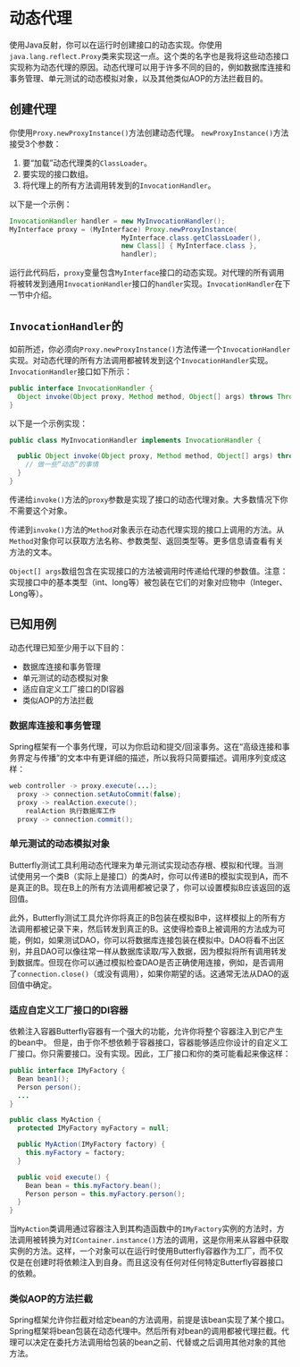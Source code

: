 # 动态代理

使用Java反射，你可以在运行时创建接口的动态实现。你使用`java.lang.reflect.Proxy`类来实现这一点。这个类的名字也是我将这些动态接口实现称为动态代理的原因。动态代理可以用于许多不同的目的，例如数据库连接和事务管理、单元测试的动态模拟对象，以及其他类似AOP的方法拦截目的。

## 创建代理

你使用`Proxy.newProxyInstance()`方法创建动态代理。
`newProxyInstance()`方法接受3个参数：

1. 要“加载”动态代理类的`ClassLoader`。
2. 要实现的接口数组。
3. 将代理上的所有方法调用转发到的`InvocationHandler`。

以下是一个示例：

```java
InvocationHandler handler = new MyInvocationHandler();
MyInterface proxy = (MyInterface) Proxy.newProxyInstance(
                            MyInterface.class.getClassLoader(),
                            new Class[] { MyInterface.class },
                            handler);
```

运行此代码后，`proxy`变量包含`MyInterface`接口的动态实现。对代理的所有调用将被转发到通用`InvocationHandler`接口的`handler`实现。`InvocationHandler`在下一节中介绍。

## `InvocationHandler`的

如前所述，你必须向`Proxy.newProxyInstance()`方法传递一个`InvocationHandler`实现。对动态代理的所有方法调用都被转发到这个`InvocationHandler`实现。
`InvocationHandler`接口如下所示：

```java
public interface InvocationHandler {
  Object invoke(Object proxy, Method method, Object[] args) throws Throwable;
}
```

以下是一个示例实现：

```java
public class MyInvocationHandler implements InvocationHandler {

  public Object invoke(Object proxy, Method method, Object[] args) throws Throwable {
    // 做一些“动态”的事情
  }
}
```

传递给`invoke()`方法的`proxy`参数是实现了接口的动态代理对象。大多数情况下你不需要这个对象。

传递到`invoke()`方法的`Method`对象表示在动态代理实现的接口上调用的方法。从`Method`对象你可以获取方法名称、参数类型、返回类型等。更多信息请查看有关方法的文本。

`Object[] args`数组包含在实现接口的方法被调用时传递给代理的参数值。注意：实现接口中的基本类型（int、long等）被包装在它们的对象对应物中（Integer、Long等）。

## 已知用例

动态代理已知至少用于以下目的：

- 数据库连接和事务管理
- 单元测试的动态模拟对象
- 适应自定义工厂接口的DI容器
- 类似AOP的方法拦截

### 数据库连接和事务管理

Spring框架有一个事务代理，可以为你启动和提交/回滚事务。这在“高级连接和事务界定与传播”的文本中有更详细的描述，所以我将只简要描述。调用序列变成这样：

```java
web controller -> proxy.execute(...);
  proxy -> connection.setAutoCommit(false);
  proxy -> realAction.execute();
    realAction 执行数据库工作
  proxy -> connection.commit();
```

### 单元测试的动态模拟对象

Butterfly测试工具利用动态代理来为单元测试实现动态存根、模拟和代理。当测试使用另一个类B（实际上是接口）的类A时，你可以传递B的模拟实现到A，而不是真正的B。现在B上的所有方法调用都被记录了，你可以设置模拟B应该返回的返回值。

此外，Butterfly测试工具允许你将真正的B包装在模拟B中，这样模拟上的所有方法调用都被记录下来，然后转发到真正的B。这使得检查B上被调用的方法成为可能，例如，如果测试DAO，你可以将数据库连接包装在模拟中。DAO将看不出区别，并且DAO可以像往常一样从数据库读取/写入数据，因为模拟将所有调用转发到数据库。但现在你可以通过模拟检查DAO是否正确使用连接，例如，是否调用了`connection.close()`（或没有调用），如果你期望的话。这通常无法从DAO的返回值中确定。

### 适应自定义工厂接口的DI容器

依赖注入容器Butterfly容器有一个强大的功能，允许你将整个容器注入到它产生的bean中。
但是，由于你不想依赖于容器接口，容器能够适应你设计的自定义工厂接口。你只需要接口。没有实现。因此，工厂接口和你的类可能看起来像这样：

```java
public interface IMyFactory {
  Bean bean1();
  Person person();
  ...
}

public class MyAction {
  protected IMyFactory myFactory = null;

  public MyAction(IMyFactory factory) {
    this.myFactory = factory;
  }

  public void execute() {
    Bean bean = this.myFactory.bean();
    Person person = this.myFactory.person();
  }
}
```

当`MyAction`类调用通过容器注入到其构造函数中的`IMyFactory`实例的方法时，方法调用被转换为对`IContainer.instance()`方法的调用，这是你用来从容器中获取实例的方法。这样，一个对象可以在运行时使用Butterfly容器作为工厂，而不仅仅是在创建时将依赖注入到自身。而且这没有任何对任何特定Butterfly容器接口的依赖。

### 类似AOP的方法拦截

Spring框架允许你拦截对给定bean的方法调用，前提是该bean实现了某个接口。Spring框架将bean包装在动态代理中。然后所有对bean的调用都被代理拦截。代理可以决定在委托方法调用给包装的bean之前、代替或之后调用其他对象的其他方法。


